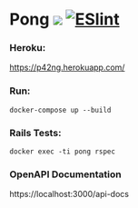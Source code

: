 # Pong ![](https://github.com/kh42z/pong/workflows/Rails/badge.svg) [![ESlint](https://github.com/kh42z/pong/actions/workflows/front.yml/badge.svg?branch=master)](https://github.com/kh42z/pong/actions/workflows/front.yml) 

### Heroku:
https://p42ng.herokuapp.com/

### Run:
`docker-compose up --build`

### Rails Tests:

`docker exec -ti pong rspec`

### OpenAPI Documentation

https://localhost:3000/api-docs